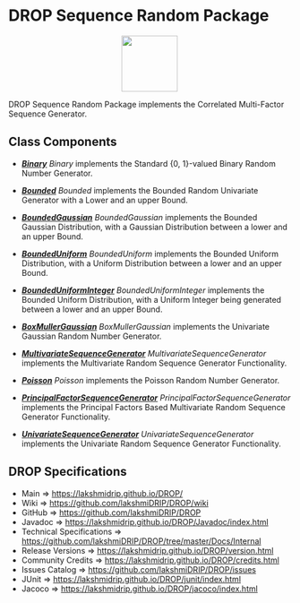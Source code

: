 # DROP Sequence Random Package

<p align="center"><img src="https://github.com/lakshmiDRIP/DROP/blob/master/DRIP_Logo.gif?raw=true" width="100"></p>

DROP Sequence Random Package implements the Correlated Multi-Factor Sequence Generator.


## Class Components

 * [***Binary***](https://github.com/lakshmiDRIP/DROP/tree/master/src/main/java/org/drip/sequence/random/Binary.java)
 <i>Binary</i> implements the Standard {0, 1}-valued Binary Random Number Generator.

 * [***Bounded***](https://github.com/lakshmiDRIP/DROP/tree/master/src/main/java/org/drip/sequence/random/Bounded.java)
 <i>Bounded</i> implements the Bounded Random Univariate Generator with a Lower and an upper Bound.

 * [***BoundedGaussian***](https://github.com/lakshmiDRIP/DROP/tree/master/src/main/java/org/drip/sequence/random/BoundedGaussian.java)
 <i>BoundedGaussian</i> implements the Bounded Gaussian Distribution, with a Gaussian Distribution between a
 lower and an upper Bound.

 * [***BoundedUniform***](https://github.com/lakshmiDRIP/DROP/tree/master/src/main/java/org/drip/sequence/random/BoundedUniform.java)
 <i>BoundedUniform</i> implements the Bounded Uniform Distribution, with a Uniform Distribution between a
 lower and an upper Bound.

 * [***BoundedUniformInteger***](https://github.com/lakshmiDRIP/DROP/tree/master/src/main/java/org/drip/sequence/random/BoundedUniformInteger.java)
 <i>BoundedUniformInteger</i> implements the Bounded Uniform Distribution, with a Uniform Integer being
 generated between a lower and an upper Bound.

 * [***BoxMullerGaussian***](https://github.com/lakshmiDRIP/DROP/tree/master/src/main/java/org/drip/sequence/random/BoxMullerGaussian.java)
 <i>BoxMullerGaussian</i> implements the Univariate Gaussian Random Number Generator.

 * [***MultivariateSequenceGenerator***](https://github.com/lakshmiDRIP/DROP/tree/master/src/main/java/org/drip/sequence/random/MultivariateSequenceGenerator.java)
 <i>MultivariateSequenceGenerator</i> implements the Multivariate Random Sequence Generator Functionality.

 * [***Poisson***](https://github.com/lakshmiDRIP/DROP/tree/master/src/main/java/org/drip/sequence/random/Poisson.java)
 <i>Poisson</i> implements the Poisson Random Number Generator.

 * [***PrincipalFactorSequenceGenerator***](https://github.com/lakshmiDRIP/DROP/tree/master/src/main/java/org/drip/sequence/random/PrincipalFactorSequenceGenerator.java)
 <i>PrincipalFactorSequenceGenerator</i> implements the Principal Factors Based Multivariate Random Sequence
 Generator Functionality.

 * [***UnivariateSequenceGenerator***](https://github.com/lakshmiDRIP/DROP/tree/master/src/main/java/org/drip/sequence/random/UnivariateSequenceGenerator.java)
 <i>UnivariateSequenceGenerator</i> implements the Univariate Random Sequence Generator Functionality.


## DROP Specifications

 * Main                     => https://lakshmidrip.github.io/DROP/
 * Wiki                     => https://github.com/lakshmiDRIP/DROP/wiki
 * GitHub                   => https://github.com/lakshmiDRIP/DROP
 * Javadoc                  => https://lakshmidrip.github.io/DROP/Javadoc/index.html
 * Technical Specifications => https://github.com/lakshmiDRIP/DROP/tree/master/Docs/Internal
 * Release Versions         => https://lakshmidrip.github.io/DROP/version.html
 * Community Credits        => https://lakshmidrip.github.io/DROP/credits.html
 * Issues Catalog           => https://github.com/lakshmiDRIP/DROP/issues
 * JUnit                    => https://lakshmidrip.github.io/DROP/junit/index.html
 * Jacoco                   => https://lakshmidrip.github.io/DROP/jacoco/index.html

